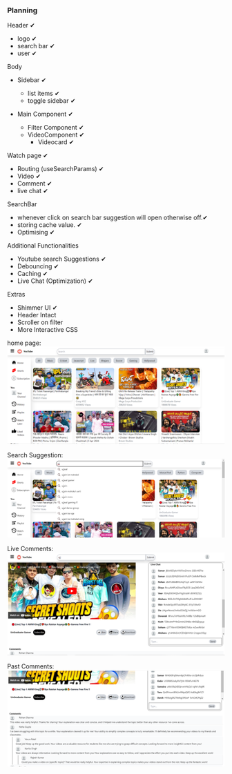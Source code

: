 ### Planning
Header ✔
  - logo ✔
  - search bar ✔
  - user ✔

Body 
 - Sidebar ✔
    - list items ✔
    - toggle sidebar ✔

 - Main Component ✔
    - Filter Component ✔
    - VideoComponent ✔
      - Videocard ✔

Watch page ✔
  - Routing (useSearchParams) ✔
  - Video ✔
  - Comment  ✔
  - live chat ✔


SearchBar
  - whenever click on search bar suggestion will open otherwise off.✔
  - storing cache value. ✔
  - Optimising ✔


Additional Functionalities
  - Youtube search Suggestions  ✔
  - Debouncing ✔
  - Caching ✔
  - Live Chat (Optimization) ✔


Extras
  - Shimmer UI ✔
  - Header Intact 
  - Scroller on filter 
  - More Interactive CSS


home page:
![Home Page](image.png)

Search Suggestion:
![alt text](image-1.png)

Live Comments:
![alt text](image-2.png)

Past Comments:
![alt text](image-3.png)
